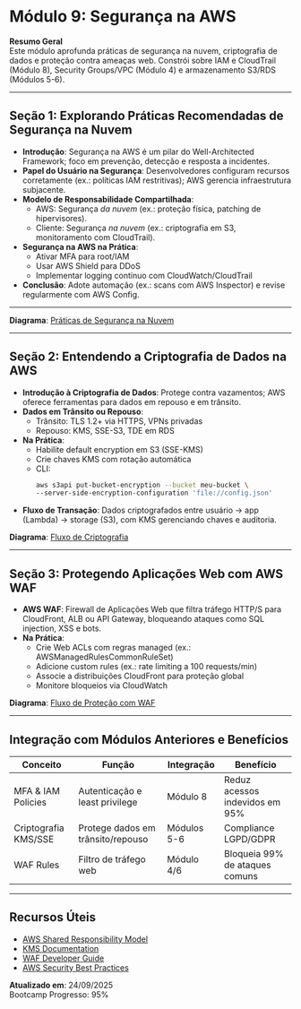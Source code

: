 # Módulo 9: Segurança na AWS

**Resumo Geral**  
Este módulo aprofunda práticas de segurança na nuvem, criptografia de dados e proteção contra ameaças web. Constrói sobre IAM e CloudTrail (Módulo 8), Security Groups/VPC (Módulo 4) e armazenamento S3/RDS (Módulos 5-6).  


---

## Seção 1: Explorando Práticas Recomendadas de Segurança na Nuvem

- **Introdução**: Segurança na AWS é um pilar do Well-Architected Framework; foco em prevenção, detecção e resposta a incidentes.  
- **Papel do Usuário na Segurança**: Desenvolvedores configuram recursos corretamente (ex.: políticas IAM restritivas); AWS gerencia infraestrutura subjacente.  
- **Modelo de Responsabilidade Compartilhada**:  
  - AWS: Segurança *da nuvem* (ex.: proteção física, patching de hipervisores).  
  - Cliente: Segurança *na nuvem* (ex.: criptografia em S3, monitoramento com CloudTrail).  
- **Segurança na AWS na Prática**:  
  - Ativar MFA para root/IAM  
  - Usar AWS Shield para DDoS  
  - Implementar logging contínuo com CloudWatch/CloudTrail  
- **Conclusão**: Adote automação (ex.: scans com AWS Inspector) e revise regularmente com AWS Config.

---

**Diagrama**: [Práticas de Segurança na Nuvem](diagrams/seguranca-cloud.mmd)

---

## Seção 2: Entendendo a Criptografia de Dados na AWS

- **Introdução à Criptografia de Dados**: Protege contra vazamentos; AWS oferece ferramentas para dados em repouso e em trânsito.  
- **Dados em Trânsito ou Repouso**:  
  - Trânsito: TLS 1.2+ via HTTPS, VPNs privadas  
  - Repouso: KMS, SSE-S3, TDE em RDS  
- **Na Prática**:  
  - Habilite default encryption em S3 (SSE-KMS)  
  - Crie chaves KMS com rotação automática  
  - CLI:  
    ```bash
    aws s3api put-bucket-encryption --bucket meu-bucket \
    --server-side-encryption-configuration 'file://config.json'
    ```
- **Fluxo de Transação**: Dados criptografados entre usuário → app (Lambda) → storage (S3), com KMS gerenciando chaves e auditoria.

**Diagrama**: [Fluxo de Criptografia](diagrams/criptografia.mmd)

---

## Seção 3: Protegendo Aplicações Web com AWS WAF

- **AWS WAF**: Firewall de Aplicações Web que filtra tráfego HTTP/S para CloudFront, ALB ou API Gateway, bloqueando ataques como SQL injection, XSS e bots.  
- **Na Prática**:  
  - Crie Web ACLs com regras managed (ex.: AWSManagedRulesCommonRuleSet)  
  - Adicione custom rules (ex.: rate limiting a 100 requests/min)  
  - Associe a distribuições CloudFront para proteção global  
  - Monitore bloqueios via CloudWatch

**Diagrama**: [Fluxo de Proteção com WAF](diagrams/waf.mmd)

---

## **Integração com Módulos Anteriores e Benefícios**

| Conceito                  | Função                                 | Integração | Benefício |
|----------------------------|---------------------------------------|------------|-----------|
| MFA & IAM Policies         | Autenticação e least privilege         | Módulo 8   | Reduz acessos indevidos em 95% |
| Criptografia KMS/SSE       | Protege dados em trânsito/repouso      | Módulos 5-6 | Compliance LGPD/GDPR |
| WAF Rules                  | Filtro de tráfego web                  | Módulo 4/6 | Bloqueia 99% de ataques comuns |

---

## Recursos Úteis

- [AWS Shared Responsibility Model](https://aws.amazon.com/compliance/shared-responsibility-model/)  
- [KMS Documentation](https://docs.aws.amazon.com/kms/)  
- [WAF Developer Guide](https://docs.aws.amazon.com/waf/)  
- [AWS Security Best Practices](https://docs.aws.amazon.com/whitepapers/latest/aws-security-best-practices/)

**Atualizado em**: 24/09/2025  
Bootcamp Progresso: 95%

